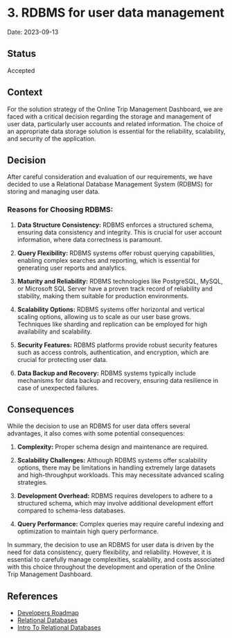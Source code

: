 # 3. RDBMS for user data management
Date: 2023-09-13

## Status

Accepted
## Context

For the solution strategy of the Online Trip Management Dashboard, we are faced with a critical decision regarding the storage and management of user data, particularly user accounts and related information. The choice of an appropriate data storage solution is essential for the reliability, scalability, and security of the application.

## Decision

After careful consideration and evaluation of our requirements, we have decided to use a Relational Database Management System (RDBMS) for storing and managing user data.

### Reasons for Choosing RDBMS:

1. **Data Structure Consistency:** RDBMS enforces a structured schema, ensuring data consistency and integrity. This is crucial for user account information, where data correctness is paramount.

2. **Query Flexibility:** RDBMS systems offer robust querying capabilities, enabling complex searches and reporting, which is essential for generating user reports and analytics.

3. **Maturity and Reliability:** RDBMS technologies like PostgreSQL, MySQL, or Microsoft SQL Server have a proven track record of reliability and stability, making them suitable for production environments.

4. **Scalability Options:** RDBMS systems offer horizontal and vertical scaling options, allowing us to scale as our user base grows. Techniques like sharding and replication can be employed for high availability and scalability.

5. **Security Features:** RDBMS platforms provide robust security features such as access controls, authentication, and encryption, which are crucial for protecting user data.

6. **Data Backup and Recovery:** RDBMS systems typically include mechanisms for data backup and recovery, ensuring data resilience in case of unexpected failures.

## Consequences

While the decision to use an RDBMS for user data offers several advantages, it also comes with some potential consequences:

1. **Complexity:** Proper schema design and maintenance are required.

2. **Scalability Challenges:** Although RDBMS systems offer scalability options, there may be limitations in handling extremely large datasets and high-throughput workloads. This may necessitate advanced scaling strategies.

3. **Development Overhead:** RDBMS requires developers to adhere to a structured schema, which may involve additional development effort compared to schema-less databases.

4. **Query Performance:** Complex queries may require careful indexing and optimization to maintain high query performance.

In summary, the decision to use an RDBMS for user data is driven by the need for data consistency, query flexibility, and reliability. However, it is essential to carefully manage complexities, scalability, and costs associated with this choice throughout the development and operation of the Online Trip Management Dashboard.

## References
- [Developers Roadmap](https://roadmap.sh/)
- [Relational Databases](https://www.ibm.com/topics/relational-databases)
- [Intro To Relational Databases](https://www.udacity.com/course/intro-to-relational-databases--ud197)
